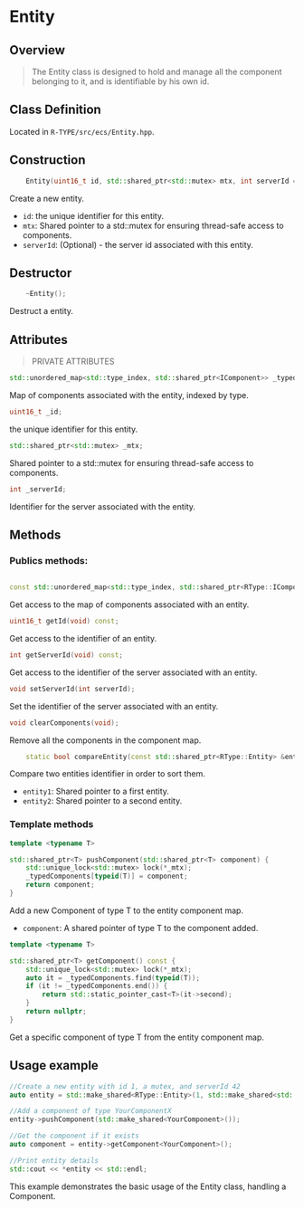 # Entity

## Overview

> The Entity class is designed to hold and manage all the component belonging to it, and is identifiable by his own id.

## Class Definition

Located in `R-TYPE/src/ecs/Entity.hpp`.

## Construction

```cpp
    Entity(uint16_t id, std::shared_ptr<std::mutex> mtx, int serverId = -1);
```

Create a new entity.

- `id`: the unique identifier for this entity.
- `mtx`: Shared pointer to a std::mutex for ensuring thread-safe access to components.
- `serverId`: (Optional) - the server id associated with this entity.

## Destructor

```cpp
    ~Entity();
```

Destruct a entity.

## Attributes

> PRIVATE ATTRIBUTES

```cpp
std::unordered_map<std::type_index, std::shared_ptr<IComponent>> _typedComponents;
```

Map of components associated with the entity, indexed by type.

```cpp
uint16_t _id;
```

the unique identifier for this entity.

```cpp
std::shared_ptr<std::mutex> _mtx;
```

Shared pointer to a std::mutex for ensuring thread-safe access to components.

```cpp
int _serverId;
```

Identifier for the server associated with the entity.

## Methods

### Publics methods:

```cpp

const std::unordered_map<std::type_index, std::shared_ptr<RType::IComponent>> &getComponents(void) const;
```

Get access to the map of components associated with an entity.

```cpp
uint16_t getId(void) const;
```

Get access to the identifier of an entity.

```cpp
int getServerId(void) const;
```

Get access to the identifier of the server associated with an entity.

```cpp
void setServerId(int serverId);
```

Set the identifier of the server associated with an entity.

```cpp
void clearComponents(void);
```
Remove all the components in the component map.

```cpp
    static bool compareEntity(const std::shared_ptr<RType::Entity> &entity1, const std::shared_ptr<RType::Entity> &entity2);
```

Compare two entities identifier in order to sort them.

- `entity1`: Shared pointer to a first entity.
- `entity2`: Shared pointer to a second entity.

### Template methods

```cpp
template <typename T>

std::shared_ptr<T> pushComponent(std::shared_ptr<T> component) {
    std::unique_lock<std::mutex> lock(*_mtx);
    _typedComponents[typeid(T)] = component;
    return component;
}
```
Add a new Component of type T to the entity component map.
- `component`: A shared pointer of type T to the component added.

```cpp
template <typename T>

std::shared_ptr<T> getComponent() const {
    std::unique_lock<std::mutex> lock(*_mtx);
    auto it = _typedComponents.find(typeid(T));
    if (it != _typedComponents.end()) {
        return std::static_pointer_cast<T>(it->second);
    }
    return nullptr;
}
```
Get a specific component of type T from the entity component map.


## Usage example

```cpp
//Create a new entity with id 1, a mutex, and serverId 42
auto entity = std::make_shared<RType::Entity>(1, std::make_shared<std::mutex>(), 42);

//Add a component of type YourComponentX
entity->pushComponent(std::make_shared<YourComponent>());

//Get the component if it exists
auto component = entity->getComponent<YourComponent>();

//Print entity details
std::cout << *entity << std::endl;
```
This example demonstrates the basic usage of the Entity class, handling a Component.